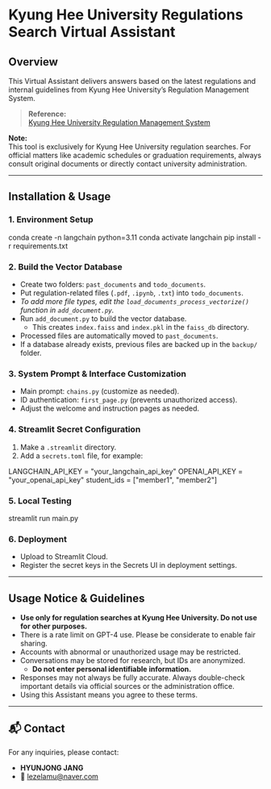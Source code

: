 # Kyung Hee University Regulations Search Virtual Assistant

## Overview

This Virtual Assistant delivers answers based on the latest regulations and internal guidelines from Kyung Hee University’s Regulation Management System.

> **Reference:**  
> [Kyung Hee University Regulation Management System](https://rule.khu.ac.kr/lmxsrv/main/main.do)

**Note:**  
This tool is exclusively for Kyung Hee University regulation searches. For official matters like academic schedules or graduation requirements, always consult original documents or directly contact university administration.

---

## Installation & Usage

### 1. Environment Setup

conda create -n langchain python=3.11
conda activate langchain
pip install -r requirements.txt

### 2. Build the Vector Database

- Create two folders: `past_documents` and `todo_documents`.
- Put regulation-related files (`.pdf`, `.ipynb`, `.txt`) into `todo_documents`.
- *To add more file types, edit the `load_documents_process_vectorize()` function in `add_document.py`.*
- Run `add_document.py` to build the vector database.
  - This creates `index.faiss` and `index.pkl` in the `faiss_db` directory.
- Processed files are automatically moved to `past_documents`.
- If a database already exists, previous files are backed up in the `backup/` folder.

### 3. System Prompt & Interface Customization

- Main prompt: `chains.py` (customize as needed).
- ID authentication: `first_page.py` (prevents unauthorized access).
- Adjust the welcome and instruction pages as needed.

### 4. Streamlit Secret Configuration

1. Make a `.streamlit` directory.
2. Add a `secrets.toml` file, for example:

LANGCHAIN_API_KEY = "your_langchain_api_key"
OPENAI_API_KEY = "your_openai_api_key"
student_ids = ["member1", "member2"]

### 5. Local Testing

streamlit run main.py

### 6. Deployment

- Upload to Streamlit Cloud.
- Register the secret keys in the Secrets UI in deployment settings.

---

## Usage Notice & Guidelines

- **Use only for regulation searches at Kyung Hee University. Do not use for other purposes.**
- There is a rate limit on GPT-4 use. Please be considerate to enable fair sharing.
- Accounts with abnormal or unauthorized usage may be restricted.
- Conversations may be stored for research, but IDs are anonymized.
  - **Do not enter personal identifiable information.**
- Responses may not always be fully accurate. Always double-check important details via official sources or the administration office.
- Using this Assistant means you agree to these terms.

---

## 📬 Contact

For any inquiries, please contact:

- **HYUNJONG JANG**
- 📧 lezelamu@naver.com
